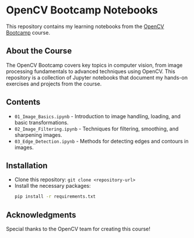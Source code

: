# OpenCV Bootcamp Notebooks
This repository contains my learning notebooks from the [OpenCV Bootcamp](https://courses.opencv.org/courses/course-v1:OpenCV+Bootcamp+CV0/course/) course.
## About the Course
The OpenCV Bootcamp covers key topics in computer vision, from image processing fundamentals to advanced techniques using OpenCV. This repository is a collection of Jupyter notebooks that document my hands-on exercises and projects from the course.
## Contents
- `01_Image_Basics.ipynb` - Introduction to image handling, loading, and basic transformations.
- `02_Image_Filtering.ipynb` - Techniques for filtering, smoothing, and sharpening images.
- `03_Edge_Detection.ipynb` - Methods for detecting edges and contours in images.

## Installation
- Clone this repository: `git clone <repository-url>`
- Install the necessary packages:
  ```bash
  pip install -r requirements.txt

## Acknowledgments
Special thanks to the OpenCV team for creating this course!

